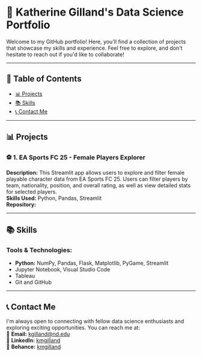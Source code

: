 # 🌟 Katherine Gilland's Data Science Portfolio

Welcome to my GitHub portfolio! Here, you'll find a collection of projects that showcase my skills and experience. Feel free to explore, and don't hesitate to reach out if you'd like to collaborate!

---

## 📂 Table of Contents
- [📊 Projects](#-projects)
- [📚 Skills](#-skills)
- [📞 Contact Me](#-contact-me)

---

## 📊 Projects

### ⚽ **1. EA Sports FC 25 - Female Players Explorer** 
**Description:**  This Streamlit app allows users to explore and filter female playable character data from EA Sports FC 25. Users can filter players by team, nationality, position, and overall rating, as well as view detailed stats for selected players.  
**Skills Used:**  Python, Pandas, Streamlit  
**Repository:**  

---

## 📚 Skills

### Tools & Technologies:
- **Python:** NumPy, Pandas, Flask, Matplotlib, PyGame, Streamlit
- Jupyter Notebook, Visual Studio Code
- Tableau
- Git and GitHub

---

## 📞 Contact Me
I'm always open to connecting with fellow data science enthusiasts and exploring exciting opportunities. You can reach me at:  
📧 **Email:** [kgilland@nd.edu](kgilland@nd.edu)  
🔗 **LinkedIn:** [kmgilland](https://linkedin.com/in/kmgilland)  
📐 **Behance:** [kmgilland](https://behance.net/kmgilland)  
